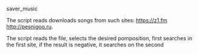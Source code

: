 saver_music

The script reads downloads songs from such sites:
https://z1.fm
http://pesnigoo.ru.

The script reads the file, selects the desired pomposition, first searches in the first site, if the result is negative, it searches on the second